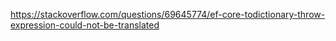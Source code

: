 https://stackoverflow.com/questions/69645774/ef-core-todictionary-throw-expression-could-not-be-translated

